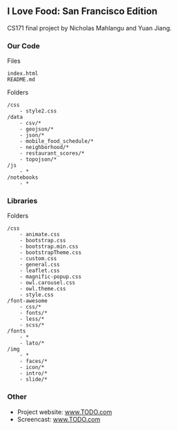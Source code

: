 ## I Love Food: San Francisco Edition

CS171 final project by Nicholas Mahlangu and Yuan Jiang.

### Our Code
Files

	index.html
	README.md
Folders

	/css
		- style2.css
	/data
		- csv/*
		- geojson/*
		- json/*
		- mobile_food_schedule/*
		- neighborhood/*
		- restaurant_scores/*
		- topojson/*
	/js
		- *
	/notebooks
		- *

### Libraries
Folders

	/css
		- animate.css
		- bootstrap.css
		- bootstrap.min.css
		- bootstrapTheme.css
		- custom.css
		- general.css
		- leaflet.css
		- magnific-popup.css
		- owl.carousel.css
		- owl.theme.css
		- style.css
	/font-awesome
		- css/*
		- fonts/*
		- less/*
		- scss/*
	/fonts
		- *
		- lato/*
	/img
		- *
		- faces/*
		- icon/*
		- intro/*
		- slide/*

### Other
* Project website: www.TODO.com
* Screencast: www.TODO.com